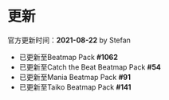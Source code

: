 # 更新

官方更新时间：**2021-08-22** by Stefan

- 已更新至Beatmap Pack **#1062**
- 已更新至Catch the Beat Beatmap Pack **#54**
- 已更新至Mania Beatmap Pack **#91**
- 已更新至Taiko Beatmap Pack **#141**
